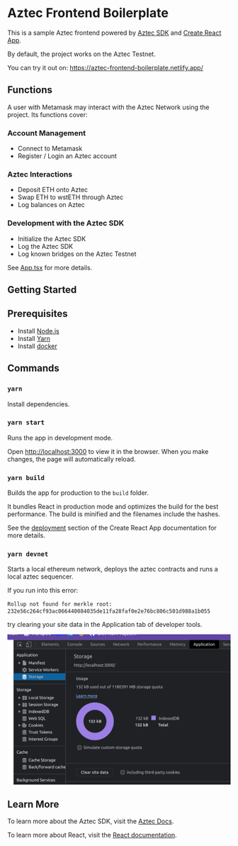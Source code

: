 # Aztec Frontend Boilerplate

This is a sample Aztec frontend powered by [Aztec SDK](https://github.com/AztecProtocol/aztec-connect/tree/master/sdk) and [Create React App](https://github.com/facebook/create-react-app).

By default, the project works on the Aztec Testnet.

You can try it out on: https://aztec-frontend-boilerplate.netlify.app/

## Functions

A user with Metamask may interact with the Aztec Network using the project. Its functions cover:

### Account Management

- Connect to Metamask
- Register / Login an Aztec account

### Aztec Interactions

- Deposit ETH onto Aztec
- Swap ETH to wstETH through Aztec
- Log balances on Aztec

### Development with the Aztec SDK

- Initialize the Aztec SDK
- Log the Aztec SDK
- Log known bridges on the Aztec Testnet

See [App.tsx](src/App.tsx) for more details.

## Getting Started

## Prerequisites

- Install [Node.js](https://nodejs.org/en/download/)
- Install [Yarn](https://classic.yarnpkg.com/lang/en/docs/install/)
- Install [docker](https://docs.docker.com/get-docker/)

## Commands

### `yarn`

Install dependencies.

### `yarn start`

Runs the app in development mode.

Open [http://localhost:3000](http://localhost:3000) to view it in the browser. When you make changes, the page will automatically reload.

### `yarn build`

Builds the app for production to the `build` folder.

It bundles React in production mode and optimizes the build for the best performance. The build is minified and the filenames include the hashes.

See the [deployment](https://facebook.github.io/create-react-app/docs/deployment) section of the Create React App documentation for more details.

### `yarn devnet`

Starts a local ethereum network, deploys the aztec contracts and runs a local aztec sequencer.

If you run into this error:

```
Rollup not found for merkle root: 232e56c264cf93ac066440084035de11fa28faf0e2e76bc806c501d988a1b055
```

try clearing your site data in the Application tab of developer tools.

![clear data](./public/clear-data.png)

## Learn More

To learn more about the Aztec SDK, visit the [Aztec Docs](https://docs.aztec.network/category/sdk).

To learn more about React, visit the [React documentation](https://reactjs.org/).
